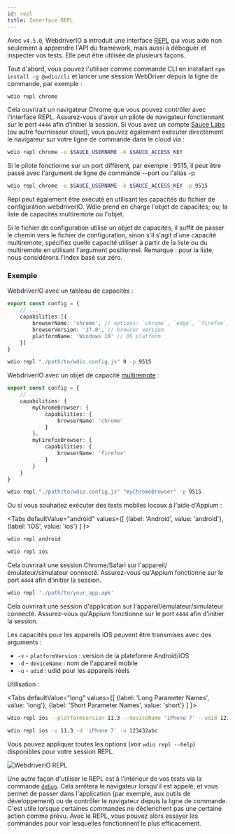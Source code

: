 ```yaml
---
id: repl
title: Interface REPL
---
```


Avec `v4.5.0`, WebdriverIO a introduit une interface [REPL](https://en.wikipedia.org/wiki/Read%E2%80%93eval%E2%80%93print_loop) qui vous aide non seulement à apprendre l'API du framework, mais aussi à déboguer et inspecter vos tests. Elle peut être utilisée de plusieurs façons.

Tout d'abord, vous pouvez l'utiliser comme commande CLI en installant `npm install -g @wdio/cli` et lancer une session WebDriver depuis la ligne de commande, par exemple :

```sh
wdio repl chrome
```

Cela ouvrirait un navigateur Chrome que vous pouvez contrôler avec l'interface REPL. Assurez-vous d'avoir un pilote de navigateur fonctionnant sur le port `4444` afin d'initier la session. Si vous avez un compte [Sauce Labs](https://saucelabs.com) (ou autre fournisseur cloud), vous pouvez également exécuter directement le navigateur sur votre ligne de commande dans le cloud via :

```sh
wdio repl chrome -u $SAUCE_USERNAME -k $SAUCE_ACCESS_KEY
```

Si le pilote fonctionne sur un port différent, par exemple : 9515, il peut être passé avec l'argument de ligne de commande --port ou l'alias -p

```sh
wdio repl chrome -u $SAUCE_USERNAME -k $SAUCE_ACCESS_KEY -p 9515
```

Repl peut également être exécuté en utilisant les capacités du fichier de configuration webdriverIO. Wdio prend en charge l'objet de capacités; ou; la liste de capacités multiremote ou l'objet.

Si le fichier de configuration utilise un objet de capacités, il suffit de passer le chemin vers le fichier de configuration, sinon s'il s'agit d'une capacité multiremote, spécifiez quelle capacité utiliser à partir de la liste ou du multiremote en utilisant l'argument positionnel. Remarque : pour la liste, nous considérons l'index basé sur zéro.

### Exemple

WebdriverIO avec un tableau de capacités :

```ts title="wdio.conf.ts example"
export const config = {
    // ...
    capabilities:[{
        browserName: 'chrome', // options: `chrome`, `edge`, `firefox`, `safari`, `chromium`
        browserVersion: '27.0', // browser version
        platformName: 'Windows 10' // OS platform
    }]
}
```

```sh
wdio repl "./path/to/wdio.config.js" 0 -p 9515
```

WebdriverIO avec un objet de capacité [multiremote](https://webdriver.io/docs/multiremote/) :

```ts title="wdio.conf.ts example"
export const config = {
    // ...
    capabilities: {
        myChromeBrowser: {
            capabilities: {
                browserName: 'chrome'
            }
        },
        myFirefoxBrowser: {
            capabilities: {
                browserName: 'firefox'
            }
        }
    }
}
```

```sh
wdio repl "./path/to/wdio.config.js" "myChromeBrowser" -p 9515
```

Ou si vous souhaitez exécuter des tests mobiles locaux à l'aide d'Appium :

<Tabs
  defaultValue="android"
  values={[
    {label: 'Android', value: 'android'},
    {label: 'iOS', value: 'ios'}
  ]
}>
<TabItem value="android">

```sh
wdio repl android
```

</TabItem>
<TabItem value="ios">

```sh
wdio repl ios
```

</TabItem>
</Tabs>

Cela ouvrirait une session Chrome/Safari sur l'appareil/émulateur/simulateur connecté. Assurez-vous qu'Appium fonctionne sur le port `4444` afin d'initier la session.

```sh
wdio repl './path/to/your_app.apk'
```

Cela ouvrirait une session d'application sur l'appareil/émulateur/simulateur connecté. Assurez-vous qu'Appium fonctionne sur le port `4444` afin d'initier la session.

Les capacités pour les appareils iOS peuvent être transmises avec des arguments :

* `-v`      - `platformVersion` : version de la plateforme Android/iOS
* `-d`      - `deviceName` : nom de l'appareil mobile
* `-u`      - `udid` : udid pour les appareils réels

Utilisation :

<Tabs
  defaultValue="long"
  values={[
    {label: 'Long Parameter Names', value: 'long'},
    {label: 'Short Parameter Names', value: 'short'}
  ]
}>
<TabItem value="long">

```sh
wdio repl ios --platformVersion 11.3 --deviceName 'iPhone 7' --udid 123432abc
```

</TabItem>
<TabItem value="short">

```sh
wdio repl ios -v 11.3 -d 'iPhone 7' -u 123432abc
```

</TabItem>
</Tabs>

Vous pouvez appliquer toutes les options (voir `wdio repl --help`) disponibles pour votre session REPL.

![WebdriverIO REPL](https://webdriver.io/img/repl.gif)

Une autre façon d'utiliser le REPL est à l'intérieur de vos tests via la commande [`debug`](/docs/api/browser/debug). Cela arrêtera le navigateur lorsqu'il est appelé, et vous permet de passer dans l'application (par exemple, aux outils de développement) ou de contrôler le navigateur depuis la ligne de commande. C'est utile lorsque certaines commandes ne déclenchent pas une certaine action comme prévu. Avec le REPL, vous pouvez alors essayer les commandes pour voir lesquelles fonctionnent le plus efficacement.